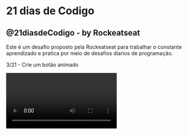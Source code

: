 # 21 dias de Codigo
## @21diasdeCodigo - by Rockeatseat

Este é um desafio proposto pela Rockeatseat para trabalhar o constante aprendizado e pratica por meio de desafios diarios de programação.

 

 3/21 - Crie um botão animado

  ![Resultado Desafio 02](./assent/50f89bad-1f4f-45ad-84d1-29a480bedf88.mp4 "hello world customizado com fontes,cores e imagens")